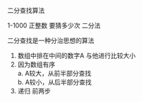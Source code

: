 二分查找算法

1-1000 正整数 要猜多少次 二分法 

二分查找是一种分治思想的算法
1. 数组中排在中间的数字A 与他进行比较大小
2. 因为数组有序<br>
    a. A较大，从前半部分查找<br>
    b. A较小，从后半部分查找
3. 递归 前两步
